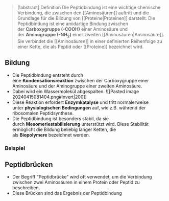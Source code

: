 > [!abstract] Definition
>  Die Peptidbindung ist eine wichtige chemische Verbindung, die zwischen den [[Aminosäuren]] auftritt und die Grundlage für die Bildung von [[Proteine|Proteinen]] darstellt.
>  Die Peptidbindung ist eine amidartige Bindung zwischen der **Carboxygruppe (-COOH)** einer Aminosäure und der **Aminogruppe (-NH$_2$)** einer zweiten [[Aminosäuren|Aminosäure]]. Sie verbindet die [[Aminosäuren]] in einer definierten Reihenfolge zu einer Kette, die als Peptid oder [[Proteine]] bezeichnet wird.

## Bildung
- Die Peptidbindung entsteht durch eine **Kondensationsreaktion** zwischen der Carboxygruppe einer Aminosäure und der Aminogruppe einer zweiten Aminosäure. 
- Dabei wird ein Wassermolekül abgespalten. 
![[Pasted image 20240415081404.png#invert|200]]
- Diese Reaktion erfordert **Enzymkatalyse** und tritt normalerweise unter **physiologischen Bedingungen** auf, wie z.B. während der ribosomalen Peptidsynthese.
- Die Peptidbindung ist besonders stabil, da sie durch **Mesomeriestabilisierung** unterstützt wird. Diese Stabilität ermöglicht die Bildung beliebig langer Ketten, die als **Biopolymere** bezeichnet werden.
### Beispiel


## Peptidbrücken
- Der Begriff “Peptidbrücke” wird oft verwendet, um die Verbindung zwischen zwei Aminosäuren in einem Protein oder Peptid zu beschreiben. 
- Diese Brücken sind das Ergebnis der Peptidbindung